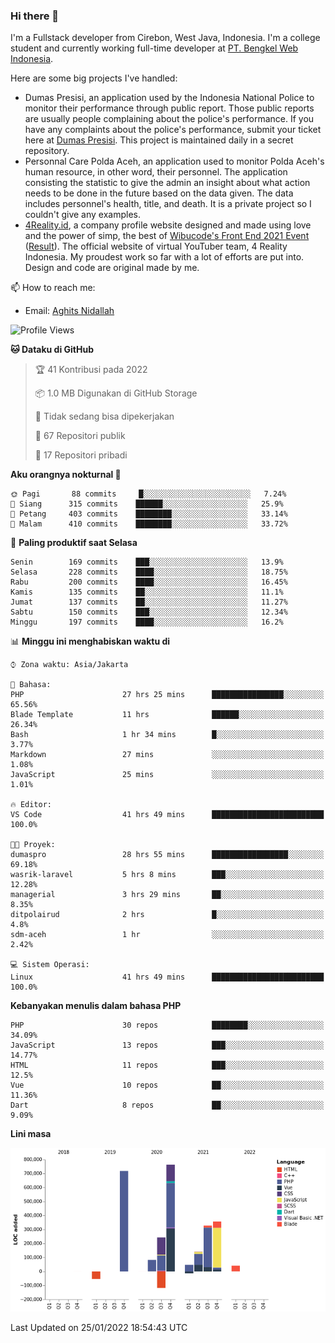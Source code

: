### Hi there 👋
I'm a Fullstack developer from Cirebon, West Java, Indonesia. I'm a college student and currently working full-time developer at [PT. Bengkel Web Indonesia](https://github.com/PT-Bengkel-Web-Indonesia).

Here are some big projects I've handled:
- Dumas Presisi, an application used by the Indonesia National Police to monitor their performance through public report. Those public reports are usually people complaining about the police's performance. If you have any complaints about the police's performance, submit your ticket here at [Dumas Presisi](https://dumaspresisi.polri.go.id/dumaspro). This project is maintained daily in a secret repository.
- Personnal Care Polda Aceh, an application used to monitor Polda Aceh's human resource, in other word, their personnel. The application consisting the statistic to give the admin an insight about what action needs to be done in the future based on the data given. The data includes personnel's health, title, and death. It is a private project so I couldn't give any examples.
- [4Reality.id](https://4reality.id), a company profile website designed and made using love and the power of simp, the best of [Wibucode's Front End 2021 Event](https://github.com/wibucode02/submision-event-frontend-2021) ([Result](https://github.com/wibucode02/top-5-pemenang-event-front-end-wibucode-2021)). The official website of virtual YouTuber team, 4 Reality Indonesia. My proudest work so far with a lot of efforts are put into. Design and code are original made by me.

📫 How to reach me:
- Email: [Aghits Nidallah](mailto:yourlovelydev@gmail.com)

<!--START_SECTION:waka-->
![Profile Views](http://img.shields.io/badge/Profil%20dilihat-2-blue)

**🐱 Dataku di GitHub** 

> 🏆 41 Kontribusi pada 2022
 > 
> 📦 1.0 MB Digunakan di GitHub Storage 
 > 
> 🚫 Tidak sedang bisa dipekerjakan
 > 
> 📜 67 Repositori publik 
 > 
> 🔑 17 Repositori pribadi  
 > 
**Aku orangnya nokturnal 🦉** 

```text
🌞 Pagi       88 commits     █░░░░░░░░░░░░░░░░░░░░░░░░   7.24% 
🌆 Siang      315 commits    ██████░░░░░░░░░░░░░░░░░░░   25.9% 
🌃 Petang     403 commits    ████████░░░░░░░░░░░░░░░░░   33.14% 
🌙 Malam      410 commits    ████████░░░░░░░░░░░░░░░░░   33.72%

```
📅 **Paling produktif saat Selasa** 

```text
Senin        169 commits    ███░░░░░░░░░░░░░░░░░░░░░░   13.9% 
Selasa       228 commits    ████░░░░░░░░░░░░░░░░░░░░░   18.75% 
Rabu         200 commits    ████░░░░░░░░░░░░░░░░░░░░░   16.45% 
Kamis        135 commits    ██░░░░░░░░░░░░░░░░░░░░░░░   11.1% 
Jumat        137 commits    ██░░░░░░░░░░░░░░░░░░░░░░░   11.27% 
Sabtu        150 commits    ███░░░░░░░░░░░░░░░░░░░░░░   12.34% 
Minggu       197 commits    ████░░░░░░░░░░░░░░░░░░░░░   16.2%

```


📊 **Minggu ini menghabiskan waktu di** 

```text
⌚︎ Zona waktu: Asia/Jakarta

💬 Bahasa: 
PHP                      27 hrs 25 mins      ████████████████░░░░░░░░░   65.56% 
Blade Template           11 hrs              ██████░░░░░░░░░░░░░░░░░░░   26.34% 
Bash                     1 hr 34 mins        █░░░░░░░░░░░░░░░░░░░░░░░░   3.77% 
Markdown                 27 mins             ░░░░░░░░░░░░░░░░░░░░░░░░░   1.08% 
JavaScript               25 mins             ░░░░░░░░░░░░░░░░░░░░░░░░░   1.01%

🔥 Editor: 
VS Code                  41 hrs 49 mins      █████████████████████████   100.0%

🐱‍💻 Proyek: 
dumaspro                 28 hrs 55 mins      █████████████████░░░░░░░░   69.18% 
wasrik-laravel           5 hrs 8 mins        ███░░░░░░░░░░░░░░░░░░░░░░   12.28% 
managerial               3 hrs 29 mins       ██░░░░░░░░░░░░░░░░░░░░░░░   8.35% 
ditpolairud              2 hrs               █░░░░░░░░░░░░░░░░░░░░░░░░   4.8% 
sdm-aceh                 1 hr                ░░░░░░░░░░░░░░░░░░░░░░░░░   2.42%

💻 Sistem Operasi: 
Linux                    41 hrs 49 mins      █████████████████████████   100.0%

```

**Kebanyakan menulis dalam bahasa PHP** 

```text
PHP                      30 repos            ████████░░░░░░░░░░░░░░░░░   34.09% 
JavaScript               13 repos            ███░░░░░░░░░░░░░░░░░░░░░░   14.77% 
HTML                     11 repos            ███░░░░░░░░░░░░░░░░░░░░░░   12.5% 
Vue                      10 repos            ██░░░░░░░░░░░░░░░░░░░░░░░   11.36% 
Dart                     8 repos             ██░░░░░░░░░░░░░░░░░░░░░░░   9.09%

```


**Lini masa**

![Chart not found](https://raw.githubusercontent.com/NikarashiHatsu/NikarashiHatsu/master/charts/bar_graph.png) 


 Last Updated on 25/01/2022 18:54:43 UTC
<!--END_SECTION:waka-->
